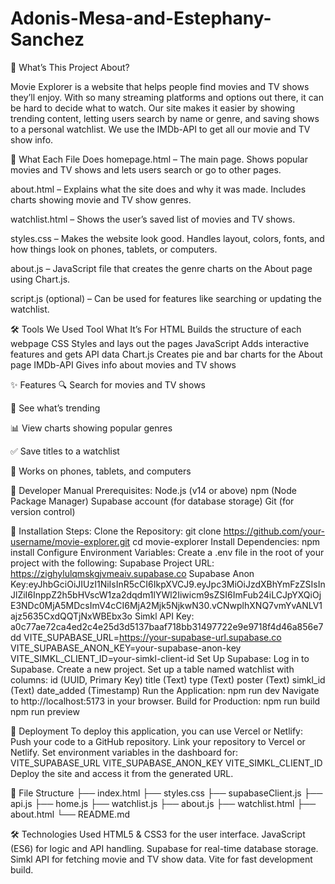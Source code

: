 # Adonis-Mesa-and-Estephany-Sanchez

🍿 What’s This Project About?

Movie Explorer is a website that helps people find movies and TV shows they’ll enjoy. With so many streaming platforms and options out there, it can be hard to decide what to watch. Our site makes it easier by showing trending content, letting users search by name or genre, and saving shows to a personal watchlist. We use the IMDb-API to get all our movie and TV show info.

📁 What Each File Does
homepage.html – The main page. Shows popular movies and TV shows and lets users search or go to other pages.

about.html – Explains what the site does and why it was made. Includes charts showing movie and TV show genres.

watchlist.html – Shows the user’s saved list of movies and TV shows.

styles.css – Makes the website look good. Handles layout, colors, fonts, and how things look on phones, tablets, or computers.

about.js – JavaScript file that creates the genre charts on the About page using Chart.js.

script.js (optional) – Can be used for features like searching or updating the watchlist.

🛠️ Tools We Used
Tool	What It’s For
HTML	Builds the structure of each webpage
CSS	Styles and lays out the pages
JavaScript	Adds interactive features and gets API data
Chart.js	Creates pie and bar charts for the About page
IMDb-API	Gives info about movies and TV shows

✨ Features
🔍 Search for movies and TV shows

🎥 See what’s trending

📊 View charts showing popular genres

✅ Save titles to a watchlist

📱 Works on phones, tablets, and computers

🔗 Developer Manual
Prerequisites:
Node.js (v14 or above)
npm (Node Package Manager)
Supabase account (for database storage)
Git (for version control)

🔄 Installation Steps:
Clone the Repository:
git clone https://github.com/your-username/movie-explorer.git
cd movie-explorer
Install Dependencies:
npm install
Configure Environment Variables: Create a .env file in the root of your project with the following:
Supabase Project URL: https://zighylulqmskgjvmeaiv.supabase.co
Supabase Anon Key:eyJhbGciOiJIUzI1NiIsInR5cCI6IkpXVCJ9.eyJpc3MiOiJzdXBhYmFzZSIsInJlZiI6InppZ2h5bHVscW1za2dqdm1lYWl2Iiwicm9sZSI6ImFub24iLCJpYXQiOjE3NDc0MjA5MDcsImV4cCI6MjA2Mjk5NjkwN30.vCNwplhXNQ7vmYvANLV1ajz5635CxdQQTjNxWBEbx3o
Simkl API Key: a0c77ae72ca4ed2c4e25d3d5137baaf718bb31497722e9e9718f4d46a856e7dd
VITE_SUPABASE_URL=https://your-supabase-url.supabase.co
VITE_SUPABASE_ANON_KEY=your-supabase-anon-key
VITE_SIMKL_CLIENT_ID=your-simkl-client-id
Set Up Supabase:
Log in to Supabase.
Create a new project.
Set up a table named watchlist with columns:
id (UUID, Primary Key)
title (Text)
type (Text)
poster (Text)
simkl_id (Text)
date_added (Timestamp)
Run the Application:
npm run dev
Navigate to http://localhost:5173 in your browser.
Build for Production:
npm run build
npm run preview

🚀 Deployment
To deploy this application, you can use Vercel or Netlify:
Push your code to a GitHub repository.
Link your repository to Vercel or Netlify.
Set environment variables in the dashboard for:
VITE_SUPABASE_URL
VITE_SUPABASE_ANON_KEY
VITE_SIMKL_CLIENT_ID
Deploy the site and access it from the generated URL.

📂 File Structure
├── index.html
├── styles.css
├── supabaseClient.js
├── api.js
├── home.js
├── watchlist.js
├── about.js
├── watchlist.html
├── about.html
└── README.md

🛠️ Technologies Used
HTML5 & CSS3 for the user interface.
JavaScript (ES6) for logic and API handling.
Supabase for real-time database storage.
Simkl API for fetching movie and TV show data.
Vite for fast development build.


